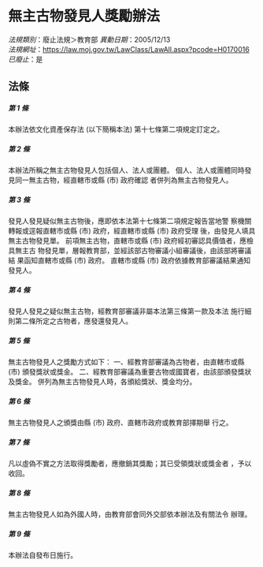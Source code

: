 # 無主古物發見人獎勵辦法

*法規類別*：廢止法規＞教育部
*異動日期*：2005/12/13  
*法規網址*：https://law.moj.gov.tw/LawClass/LawAll.aspx?pcode=H0170016
*已廢止*：是


## 法條
##### 第 1 條
本辦法依文化資產保存法 (以下簡稱本法) 第十七條第二項規定訂定之。

##### 第 2 條
本辦法所稱之無主古物發見人包括個人、法人或團體。
個人、法人或團體同時發見同一無主古物，經直轄市或縣 (市) 政府確認
者併列為無主古物發見人。

##### 第 3 條
發見人發見疑似無主古物後，應即依本法第十七條第二項規定報告當地警
察機關轉報或逕報直轄市或縣 (市) 政府，經直轄市或縣 (市) 政府受理
後，由發見人填具無主古物發見單。
前項無主古物，直轄市或縣 (市) 政府經初審認具價值者，應檢具無主古
物發見單，層報教育部，並經該部古物審議小組審議後，由該部將審議結
果函知直轄市或縣 (市) 政府。
直轄市或縣 (市) 政府依據教育部審議結果通知發見人。

##### 第 4 條
發見人發見之疑似無主古物，經教育部審議非屬本法第三條第一款及本法
施行細則第二條所定之古物者，應發還發見人。

##### 第 5 條
無主古物發見人之獎勵方式如下：
一、經教育部審議為古物者，由直轄市或縣 (市) 頒發獎狀或獎金。
二、經教育部審議為重要古物或國寶者，由該部頒發獎狀及獎金。
併列為無主古物發見人時，各頒給獎狀、獎金均分。


##### 第 6 條
無主古物發見人之頒獎由縣 (市) 政府、直轄市政府或教育部擇期舉
行之。

##### 第 7 條
凡以虛偽不實之方法取得獎勵者，應撤銷其獎勵；其已受領獎狀或獎金者
，予以收回。

##### 第 8 條
無主古物發見人如為外國人時，由教育部會同外交部依本辦法及有關法令
辦理。

##### 第 9 條
本辦法自發布日施行。


